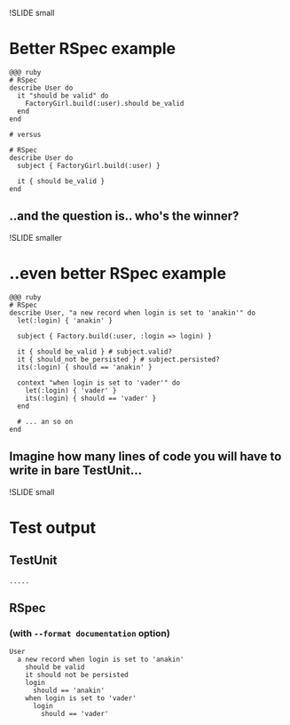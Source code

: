 !SLIDE small

# Better RSpec example #

    @@@ ruby
    # RSpec
    describe User do
      it "should be valid" do
        FactoryGirl.build(:user).should be_valid
      end
    end

    # versus

    # RSpec
    describe User do
      subject { FactoryGirl.build(:user) }

      it { should be_valid }
    end

## ..and the question is.. who's the winner?

!SLIDE smaller

# ..even better RSpec example

    @@@ ruby
    # RSpec
    describe User, "a new record when login is set to 'anakin'" do
      let(:login) { 'anakin' }

      subject { Factory.build(:user, :login => login) }

      it { should be_valid } # subject.valid?
      it { should_not be_persisted } # subject.persisted?
      its(:login) { should == 'anakin' }

      context "when login is set to 'vader'" do
        let(:login) { 'vader' }
        its(:login) { should == 'vader' }
      end

      # ... an so on
    end

## Imagine how many lines of code you will have to write in bare TestUnit...

!SLIDE small

# Test output #

## TestUnit

    .....

## RSpec

### (with `--format documentation` option)

    User
      a new record when login is set to 'anakin'
        should be valid
        it should not be persisted
        login
          should == 'anakin'
        when login is set to 'vader'
          login
            should == 'vader'
